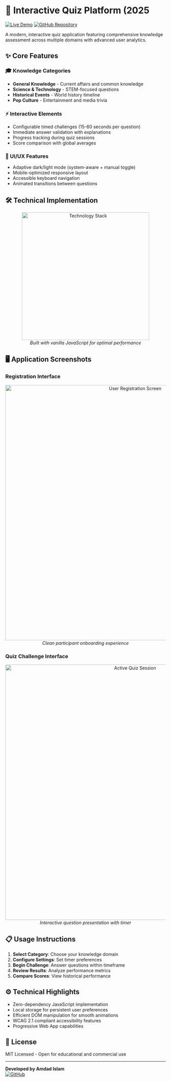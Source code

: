 # 🧠 Interactive Quiz Platform (2025

[![Live Demo](https://img.shields.io/badge/View_Demo-00C7B7?style=for-the-badge&logo=netlify&logoColor=white)](https://quize-app-2025.netlify.app/)
[![GitHub Repository](https://img.shields.io/badge/Source_Code-181717?style=for-the-badge&logo=github&logoColor=white)](https://github.com/amdadislam01/quiz-app-2025)

A modern, interactive quiz application featuring comprehensive knowledge assessment across multiple domains with advanced user analytics.

## ✨ Core Features

### 🎓 Knowledge Categories
- **General Knowledge** - Current affairs and common knowledge
- **Science & Technology** - STEM-focused questions
- **Historical Events** - World history timeline
- **Pop Culture** - Entertainment and media trivia

### ⚡ Interactive Elements
- Configurable timed challenges (15-60 seconds per question)
- Immediate answer validation with explanations
- Progress tracking during quiz sessions
- Score comparison with global averages

### 🎨 UI/UX Features
- Adaptive dark/light mode (system-aware + manual toggle)
- Mobile-optimized responsive layout
- Accessible keyboard navigation
- Animated transitions between questions

## 🛠 Technical Implementation

<p align="center">
  <img src="https://skillicons.dev/icons?i=html,css,js,netlify,github" alt="Technology Stack" width="400"/>
  <br>
  <em>Built with vanilla JavaScript for optimal performance</em>
</p>

## 🖥 Application Screenshots

### Registration Interface
<div align="center">
  <img src="https://ik.imagekit.io/yqnbhdlo4/Img/regs?updatedAt=1754810966645" alt="User Registration Screen" width="800"/>
  <br>
  <em>Clean participant onboarding experience</em>
</div>

### Quiz Challenge Interface
<div align="center">
  <img src="https://ik.imagekit.io/yqnbhdlo4/Img/quiz%20?updatedAt=1754810966638" alt="Active Quiz Session" width="800"/>
  <br>
  <em>Interactive question presentation with timer</em>
</div>

## 📋 Usage Instructions

1. **Select Category**: Choose your knowledge domain
2. **Configure Settings**: Set timer preferences
3. **Begin Challenge**: Answer questions within timeframe
4. **Review Results**: Analyze performance metrics
5. **Compare Scores**: View historical performance

## ⚙️ Technical Highlights

- Zero-dependency JavaScript implementation
- Local storage for persistent user preferences
- Efficient DOM manipulation for smooth animations
- WCAG 2.1 compliant accessibility features
- Progressive Web App capabilities

## 📄 License

MIT Licensed - Open for educational and commercial use

---

**Developed by Amdad Islam**  
[![GitHub](https://img.shields.io/github/followers/amdadislam01?style=social)](https://github.com/amdadislam01)
